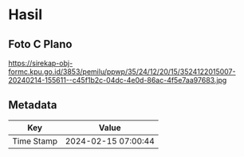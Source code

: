 # Hasil

## Foto C Plano

https://sirekap-obj-formc.kpu.go.id/3853/pemilu/ppwp/35/24/12/20/15/3524122015007-20240214-155611--c45f1b2c-04dc-4e0d-86ac-4f5e7aa97683.jpg


## Metadata

| Key        | Value               |
| ---------- | ------------------- |
| Time Stamp | 2024-02-15 07:00:44 |



